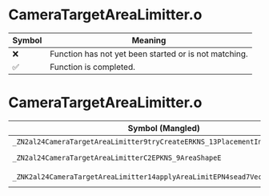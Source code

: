 # CameraTargetAreaLimitter.o
| Symbol | Meaning 
| ------------- | ------------- 
| :x: | Function has not yet been started or is not matching. 
| :white_check_mark: | Function is completed. 


# CameraTargetAreaLimitter.o
| Symbol (Mangled) | Symbol (Demangled) | Decompiled? |
| ------------- |  ------------- | ------------- |
| `_ZN2al24CameraTargetAreaLimitter9tryCreateERKNS_13PlacementInfoE` | `al::CameraTargetAreaLimitter::tryCreate(al::PlacementInfo const&)` | :x: |
| `_ZN2al24CameraTargetAreaLimitterC2EPKNS_9AreaShapeE` | `al::CameraTargetAreaLimitter::CameraTargetAreaLimitter(al::AreaShape const*)` | :x: |
| `_ZNK2al24CameraTargetAreaLimitter14applyAreaLimitEPN4sead7Vector3IfEERKS3_` | `al::CameraTargetAreaLimitter::applyAreaLimit(sead::Vector3<float> *,sead::Vector3<float> const&)const` | :x: |
